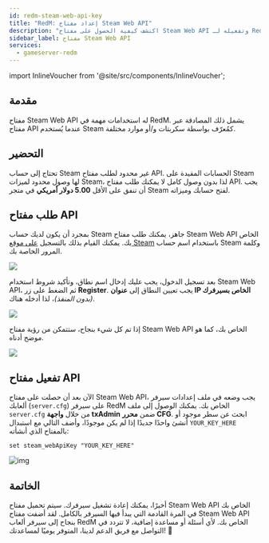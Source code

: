 ```yaml
---
id: redm-steam-web-api-key
title: "RedM: إعداد مفتاح Steam Web API"
description: "اكتشف كيفية الحصول على مفتاح Steam Web API وتفعيله لـ RedM لتمكين المصادقة وتحسين إعداد سيرفر ألعابك → تعلّم المزيد الآن"
sidebar_label: مفتاح Steam Web API
services:
  - gameserver-redm
---
```


import InlineVoucher from '@site/src/components/InlineVoucher';

## مقدمة

مفتاح Steam Web API له استخدامات مهمة في RedM. يشمل ذلك المصادقة عبر مفتاح API عندما يُستخدم Steam كمُعرّف بواسطة سكربتات و/أو موارد مختلفة.

<InlineVoucher />

## التحضير

تحتاج إلى حساب Steam غير محدود لطلب مفتاح API. الحسابات المقيدة على Steam لها وصول محدود لميزات Steam، لذا بدون وصول كامل لا يمكنك طلب مفتاح API. يجب أن تنفق على الأقل **5.00 دولار أمريكي** في متجر Steam لفتح حسابك وميزاته.

## طلب مفتاح API

بمجرد أن يكون لديك حساب Steam جاهز، يمكنك طلب مفتاح Steam Web API الخاص بك. يمكنك القيام بذلك بالتسجيل [على موقع Steam](https://steamcommunity.com/dev/apikey) باستخدام اسم حساب Steam وكلمة المرور الخاصة بك.

![](https://github.com/zaphosting/docs/assets/42719082/56be5337-a458-425b-86b0-e0c5fa94abab)

بعد تسجيل الدخول، يجب عليك إدخال اسم نطاق، وتأكيد شروط استخدام Steam Web API، ثم الضغط على زر **Register**. يجب تعيين النطاق إلى **عنوان IP الخاص بسيرفرك** *(بدون المنفذ)*، لذا أدخله هناك.

![](https://github.com/zaphosting/docs/assets/42719082/334e89a9-0eef-4ea5-b100-5a1e4b8cdc31)

إذا تم كل شيء بنجاح، ستتمكن من رؤية مفتاح Steam Web API الخاص بك، كما هو موضح أدناه.

![](https://github.com/zaphosting/docs/assets/42719082/a99f463b-93ae-408b-b038-29e366b30256)

## تفعيل مفتاح API

الآن بعد أن حصلت على مفتاح Steam Web API، يجب وضعه في ملف إعدادات سيرفر ألعابك (`server.cfg`) على سيرفر RedM الخاص بك. يمكنك الوصول إلى ملف `server.cfg` من خلال **واجهة txAdmin** ضمن **محرر CFG**. ابحث عن سطر موجود أو أنشئ واحدًا جديدًا إذا لم يكن موجودًا، وأضف التالي مع استبدال `YOUR_KEY_HERE` بالمفتاح الذي أنشأته:

```
set steam_webApiKey "YOUR_KEY_HERE"
```

![img](https://screensaver01.zap-hosting.com/index.php/s/Rw48iY5FGCfP5s9/preview)

## الخاتمة

أخيرًا، يمكنك إعادة تشغيل سيرفرك. سيتم تحميل مفتاح Steam Web API الخاص بك في المرة القادمة التي يبدأ فيها السيرفر بالكامل. لقد أضفت مفتاح Steam Web API بنجاح إلى سيرفر ألعاب RedM الخاص بك. لأي أسئلة أو مساعدة إضافية، لا تتردد في التواصل مع فريق الدعم لدينا، المتوفر يوميًا لمساعدتك! 🙂

<InlineVoucher />